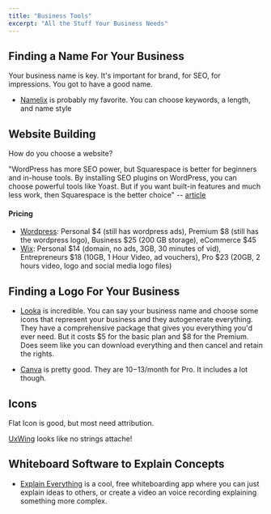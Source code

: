 ```yaml
---
title: "Business Tools"
excerpt: "All the Stuff Your Business Needs"
---
```


## Finding a Name For Your Business
Your business name is key. It's important for brand, for SEO, for impressions. You got to have a good name.

- [Namelix](https://namelix.com/) is probably my favorite. You can choose keywords, a length, and name style

## Website Building
How do you choose a website?

"WordPress has more SEO power, but Squarespace is better for beginners and in-house tools. By installing SEO plugins on WordPress, you can choose powerful tools like Yoast. But if you want built-in features and much less work, then Squarespace is the better choice" -- [article](https://www.websitebuilderexpert.com/website-builders/comparisons/squarespace-vs-wordpress/#:~:text=WordPress%20has%20more%20SEO%20power,Squarespace%20is%20the%20better%20choice.)


#### Pricing
- [Wordpress](https://wordpress.com/pricing/): Personal $4 (still has wordpress ads), Premium $8 (still has the wordpress logo), Business $25 (200 GB storage), eCommerce $45
- [Wix](https://www.wix.com/upgrade/website): Personal $14 (domain, no ads, 3GB, 30 minutes of vid), Entrepreneurs $18 (10GB, 1 Hour Video, ad vouchers), Pro $23 (20GB, 2 hours video, logo and social media logo files)


## Finding a Logo For Your Business

- [Looka](Looka.com) is incredible. You can say your business name and choose some icons that represent your business and they autogenerate everything. They have a comprehensive package that gives you everything you'd ever need. But it costs $5 for the basic plan and $8 for the Premium. Does seem like you can download everything and then cancel and retain the rights.

- [Canva](canva.com) is pretty good. They are $10-$13/month for Pro. It includes a lot though.

## Icons
Flat Icon is good, but most need attribution.

[UxWing](https://uxwing.com/?s=ecommerce) looks like no strings attache!


## Whiteboard Software to Explain Concepts

- [Explain Everything](https://drive.explaineverything.com/) is a cool, free whiteboarding app where you can just explain ideas to others, or create a video an voice recording explaining something more complex.
